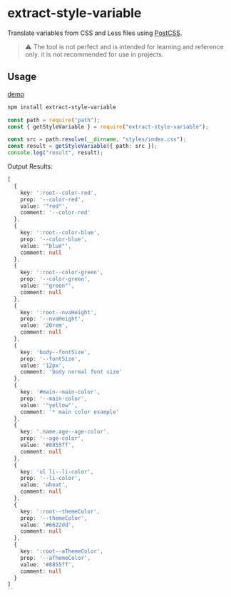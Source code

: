 # extract-style-variable

Translate variables from CSS and Less files using [PostCSS](https://github.com/postcss/postcss).

>  ⚠️ The tool is not perfect and is intended for learning and reference only. it is not recommended for use in projects.

## Usage

[demo](https://codesandbox.io/p/sandbox/ti-qu-cssbian-liang-vbic18)

```sh
npm install extract-style-variable
```

```ts
const path = require("path");
const { getStyleVariable } = require("extract-style-variable");

const src = path.resolve(__dirname, "styles/index.css");
const result = getStyleVariable({ path: src });
console.log("result", result);
```

Output Results:

```ts
[
  {
    key: ':root--color-red',
    prop: '--color-red',
    value: '"red"',
    comment: '--color-red'
  },
  {
    key: ':root--color-blue',
    prop: '--color-blue',
    value: '"blue"',
    comment: null
  },
  {
    key: ':root--color-green',
    prop: '--color-green',
    value: '"green"',
    comment: null
  },
  {
    key: ':root--nvaHeight',
    prop: '--nvaHeight',
    value: '20rem',
    comment: null
  },
  {
    key: 'body--fontSize',
    prop: '--fontSize',
    value: '12px',
    comment: 'body normal font size'
  },
  {
    key: '#main--main-color',
    prop: '--main-color',
    value: '"yellow"',
    comment: '* main color example'
  },
  {
    key: '.name.age--age-color',
    prop: '--age-color',
    value: '#8855ff',
    comment: null
  },
  {
    key: 'ul li--li-color',
    prop: '--li-color',
    value: 'wheat',
    comment: null
  },
  {
    key: ':root--themeColor',
    prop: '--themeColor',
    value: '#6622dd',
    comment: null
  },
  {
    key: ':root--aThemeColor',
    prop: '--aThemeColor',
    value: '#8855ff',
    comment: null
  }
]
``

